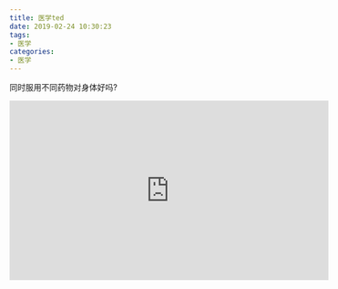 ```yaml
---
title: 医学ted
date: 2019-02-24 10:30:23
tags:
- 医学
categories:
- 医学
---
```



同时服用不同药物对身体好吗?
<iframe width="560" height="315" src="http://t.cn/EfxchGU?m=4343281330592159&u=1841881793" scrolling="no" border="0" frameborder="no" framespacing="0" allowfullscreen="true"> </iframe>


